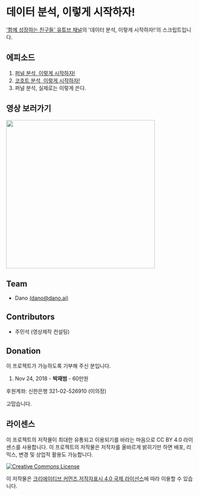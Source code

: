 # 데이터 분석, 이렇게 시작하자!
['함께 성장하는 친구들' 유튜브 채널](http://bit.ly/2TnvFwlFromGithub)의 '데이터 분석, 이렇게 시작하자!'의 스크립트입니다.

## 에피소드
1. [퍼널 분석, 이렇게 시작하자!](funnel-analysis-basic.md)
2. [코호트 분석, 이렇게 시작하자!](cohort-analysis-basic.md)
3. 퍼널 분석, 실제로는 이렇게 쓴다.

## 영상 보러가기
[<img src="https://img.youtube.com/vi/kRPU70VG2GY/0.jpg" width="400">](http://bit.ly/2A5RFUd)

## Team
- Dano [(dano@dano.ai)](mailto:dano@dano.ai)

## Contributors
- 주민석 (영상제작 컨설팅)

## Donation
이 프로젝트가 가능하도록 기부해 주신 분입니다.

1. Nov 24, 2018 - **박재범** -  60만원

후원계좌: 신한은행 321-02-526910 (이의정)

고맙습니다.

## 라이센스
이 프로젝트의 저작물이 최대한 유통되고 이용되기를 바라는 마음으로 CC BY 4.0 라이센스를 사용합니다. 이 프로젝트의 저작물은 저작자를 올바르게 밝히기만 하면 배포, 리믹스, 변경 및 상업적 활용도 가능합니다.

<a rel="license" href="http://creativecommons.org/licenses/by/4.0/deed.ko"><img alt="Creative Commons License" style="border-width:0" src="https://i.creativecommons.org/l/by/4.0/88x31.png" /></a>

이 저작물은 <a rel="license" href="http://creativecommons.org/licenses/by/4.0/deed.ko">크리에이티브 커먼즈 저작자표시 4.0 국제 라이선스</a>에 따라 이용할 수 있습니다.